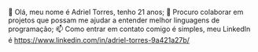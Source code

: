 👋 Olá, meu nome é Adriel Torres, tenho 21 anos;
💞️ Procuro colaborar em projetos que possam me ajudar a entender melhor linguagens de programação;
📫 Como entrar em contato comigo é simples, meu LinkedIn é https://www.linkedin.com/in/adriel-torres-9a421a27b/
